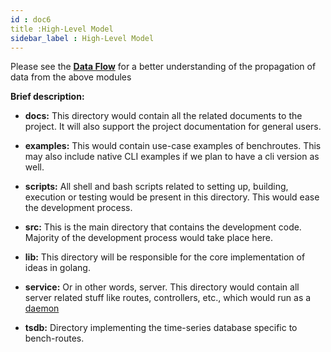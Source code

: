 ```yaml
---
id : doc6
title :High-Level Model
sidebar_label : High-Level Model
---
```







Please see the [**Data Flow**](https://docs.google.com/document/d/1jGfc2eXvToRL9anzosTLQ4zJ7fdFxMGfaiDv2BYHEvw/edit#bookmark=id.zd4odd3bobfq) for a better understanding of the propagation of data from the above modules

**Brief description:**
- **docs:** This directory would contain all the related documents to the project. It will also support the project documentation for general users.
- **examples:** This would contain use-case examples of benchroutes. This may also include native CLI examples if we plan to have a cli version as well.

- **scripts:** All shell and bash scripts related to setting up, building, execution or testing would be present in this directory. This would ease the   development process.

- **src:** This is the main directory that contains the development code. Majority of the development process would take place here.

- **lib:** This directory will be responsible for the core implementation of ideas in golang. 

- **service:** Or in other words, server. This directory would contain all server related stuff like routes, controllers, etc., which would run as a [daemon](https://en.wikipedia.org/wiki/Daemon_%28computing%29)

- **tsdb:** Directory implementing the time-series database specific to bench-routes.
